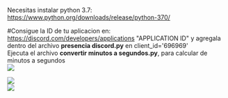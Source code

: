Necesitas instalar python 3.7: https://www.python.org/downloads/release/python-370/

#Consigue la ID de tu aplicacion en: https://discord.com/developers/applications "APPLICATION ID"
y agregala dentro del archivo <b>presencia discord.py</b> en client_id='696969'
<br>
Ejecuta el archivo <b>convertir minutos a segundos.py</b>, para calcular de minutos a segundos
<br>
<img src="https://i.imgur.com/TxLuUKY.png">


<img src="https://i.imgur.com/RbXhky1.png">
<br>
<img src="https://i.imgur.com/g1h2kVU.png">

